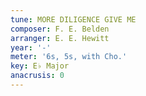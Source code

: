 ```yaml
---
tune: MORE DILIGENCE GIVE ME
composer: F. E. Belden
arranger: E. E. Hewitt
year: '-'
meter: '6s, 5s, with Cho.'
key: E♭ Major
anacrusis: 0
---
```

